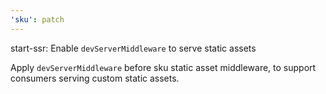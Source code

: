 ```yaml
---
'sku': patch
---
```


start-ssr: Enable `devServerMiddleware` to serve static assets

Apply `devServerMiddleware` before sku static asset middleware, to support consumers serving custom static assets.
